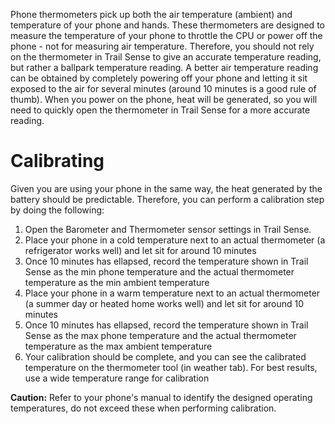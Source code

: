 Phone thermometers pick up both the air temperature (ambient) and temperature of your phone and hands. These thermometers are designed to measure the temperature of your phone to throttle the CPU or power off the phone - not for measuring air temperature. Therefore, you should not rely on the thermometer in Trail Sense to give an accurate temperature reading, but rather a ballpark temperature reading. A better air temperature reading can be obtained by completely powering off your phone and letting it sit exposed to the air for several minutes (around 10 minutes is a good rule of thumb). When you power on the phone, heat will be generated, so you will need to quickly open the thermometer in Trail Sense for a more accurate reading.

# Calibrating

Given you are using your phone in the same way, the heat generated by the battery should be predictable. Therefore, you can perform a calibration step by doing the following:

1. Open the Barometer and Thermometer sensor settings in Trail Sense.
2. Place your phone in a cold temperature next to an actual thermometer (a refrigerator works well) and let sit for around 10 minutes
3. Once 10 minutes has ellapsed, record the temperature shown in Trail Sense as the min phone temperature and the actual thermometer temperature as the min ambient temperature
4. Place your phone in a warm temperature next to an actual thermometer (a summer day or heated home works well) and let sit for around 10 minutes
5. Once 10 minutes has ellapsed, record the temperature shown in Trail Sense as the max phone temperature and the actual thermometer temperature as the max ambient temperature
6. Your calibration should be complete, and you can see the calibrated temperature on the thermometer tool (in weather tab). For best results, use a wide temperature range for calibration

**Caution:** Refer to your phone's manual to identify the designed operating temperatures, do not exceed these when performing calibration.
